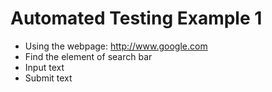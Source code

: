 # Automated Testing Example 1
- Using the webpage: http://www.google.com
- Find the element of search bar
- Input text
- Submit text
